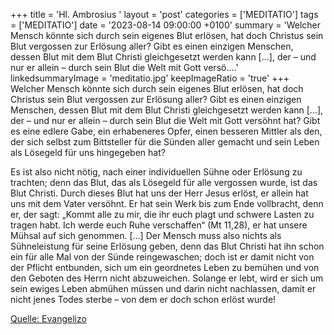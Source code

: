 +++
title = 'Hl. Ambrosius  '
layout = 'post'
categories = ['MEDITATIO']
tags = ['MEDITATIO']
date = '2023-08-14 09:00:00 +0100'
summary = 'Welcher Mensch könnte sich durch sein eigenes Blut erlösen, hat doch Christus sein Blut vergossen zur Erlösung aller? Gibt es einen einzigen Menschen, dessen Blut mit dem Blut Christi gleichgesetzt werden kann […], der – und nur er allein – durch sein Blut die Welt mit Gott versö....'
linkedsummaryImage = 'meditatio.jpg'
keepImageRatio = 'true'
+++
Welcher Mensch könnte sich durch sein eigenes Blut erlösen, hat doch Christus sein Blut vergossen zur Erlösung aller? Gibt es einen einzigen Menschen, dessen Blut mit dem Blut Christi gleichgesetzt werden kann […], der – und nur er allein – durch sein Blut die Welt mit Gott versöhnt hat? Gibt es eine edlere Gabe, ein erhabeneres Opfer, einen besseren Mittler als den, der sich selbst zum Bittsteller für die Sünden aller gemacht und sein Leben als Lösegeld für uns hingegeben hat?

Es ist also nicht nötig, nach einer individuellen Sühne oder Erlösung zu trachten; denn das Blut, das als Lösegeld für alle vergossen wurde, ist das Blut Christi.<!--more--> Durch dieses Blut hat uns der Herr Jesus erlöst, er allein hat uns mit dem Vater versöhnt. Er hat sein Werk bis zum Ende vollbracht, denn er, der sagt: „Kommt alle zu mir, die ihr euch plagt und schwere Lasten zu tragen habt. Ich werde euch Ruhe verschaffen“ (Mt 11,28), er hat unsere Mühsal auf sich genommen. […] Der Mensch muss also nichts als Sühneleistung für seine Erlösung geben, denn das Blut Christi hat ihn schon ein für alle Mal von der Sünde reingewaschen; doch ist er damit nicht von der Pflicht entbunden, sich um ein geordnetes Leben zu bemühen und von den Geboten des Herrn nicht abzuweichen. Solange er lebt, wird er sich um sein ewiges Leben abmühen müssen und darin nicht nachlassen, damit er nicht jenes Todes sterbe – von dem er doch schon erlöst wurde!



[Quelle: Evangelizo](https://evangeliumtagfuertag.org/DE/gospel)
